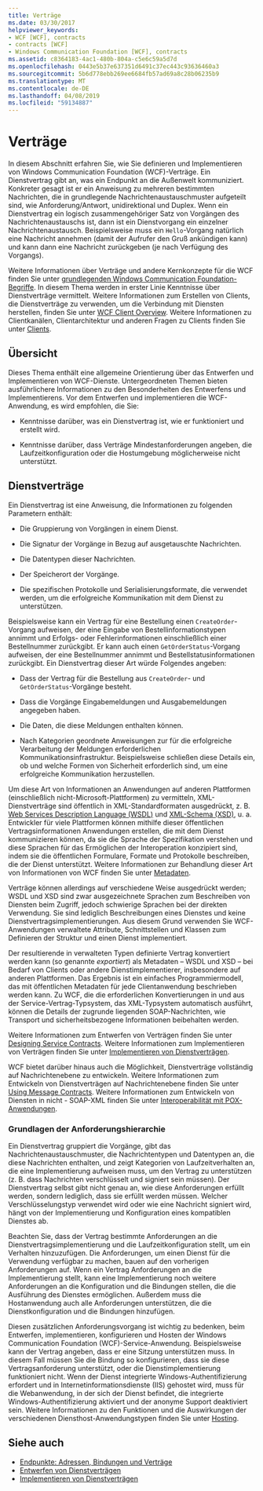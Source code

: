 ```yaml
---
title: Verträge
ms.date: 03/30/2017
helpviewer_keywords:
- WCF [WCF], contracts
- contracts [WCF]
- Windows Communication Foundation [WCF], contracts
ms.assetid: c8364183-4ac1-480b-804a-c5e6c59a5d7d
ms.openlocfilehash: 0443e5b37e637351d6491c37ec443c93636460a3
ms.sourcegitcommit: 5b6d778ebb269ee6684fb57ad69a8c28b06235b9
ms.translationtype: MT
ms.contentlocale: de-DE
ms.lasthandoff: 04/08/2019
ms.locfileid: "59134887"
---
```

# <a name="contracts"></a>Verträge
In diesem Abschnitt erfahren Sie, wie Sie definieren und Implementieren von Windows Communication Foundation (WCF)-Verträge. Ein Dienstvertrag gibt an, was ein Endpunkt an die Außenwelt kommuniziert. Konkreter gesagt ist er ein Anweisung zu mehreren bestimmten Nachrichten, die in grundlegende Nachrichtenaustauschmuster aufgeteilt sind, wie Anforderung/Antwort, unidirektional und Duplex. Wenn ein Dienstvertrag ein logisch zusammengehöriger Satz von Vorgängen des Nachrichtenaustauschs ist, dann ist ein Dienstvorgang ein einzelner Nachrichtenaustausch. Beispielsweise muss ein `Hello`-Vorgang natürlich eine Nachricht annehmen (damit der Aufrufer den Gruß ankündigen kann) und kann dann eine Nachricht zurückgeben (je nach Verfügung des Vorgangs).  
  
 Weitere Informationen über Verträge und andere Kernkonzepte für die WCF finden Sie unter [grundlegenden Windows Communication Foundation-Begriffe](../../../../docs/framework/wcf/fundamental-concepts.md). In diesem Thema werden in erster Linie Kenntnisse über Dienstverträge vermittelt. Weitere Informationen zum Erstellen von Clients, die Dienstverträge zu verwenden, um die Verbindung mit Diensten herstellen, finden Sie unter [WCF Client Overview](../../../../docs/framework/wcf/wcf-client-overview.md). Weitere Informationen zu Clientkanälen, Clientarchitektur und anderen Fragen zu Clients finden Sie unter [Clients](../../../../docs/framework/wcf/feature-details/clients.md).  
  
## <a name="overview"></a>Übersicht  
 Dieses Thema enthält eine allgemeine Orientierung über das Entwerfen und Implementieren von WCF-Dienste. Untergeordneten Themen bieten ausführlichere Informationen zu den Besonderheiten des Entwerfens und Implementierens. Vor dem Entwerfen und implementieren die WCF-Anwendung, es wird empfohlen, die Sie:  
  
-   Kenntnisse darüber, was ein Dienstvertrag ist, wie er funktioniert und erstellt wird.  
  
-   Kenntnisse darüber, dass Verträge Mindestanforderungen angeben, die Laufzeitkonfiguration oder die Hostumgebung möglicherweise nicht unterstützt.  
  
## <a name="service-contracts"></a>Dienstverträge  
 Ein Dienstvertrag ist eine Anweisung, die Informationen zu folgenden Parametern enthält:  
  
-   Die Gruppierung von Vorgängen in einem Dienst.  
  
-   Die Signatur der Vorgänge in Bezug auf ausgetauschte Nachrichten.  
  
-   Die Datentypen dieser Nachrichten.  
  
-   Der Speicherort der Vorgänge.  
  
-   Die spezifischen Protokolle und Serialisierungsformate, die verwendet werden, um die erfolgreiche Kommunikation mit dem Dienst zu unterstützen.  
  
 Beispielsweise kann ein Vertrag für eine Bestellung einen `CreateOrder`-Vorgang aufweisen, der eine Eingabe von Bestellinformationstypen annimmt und Erfolgs- oder Fehlerinformationen einschließlich einer Bestellnummer zurückgibt. Er kann auch einen `GetOrderStatus`-Vorgang aufweisen, der eine Bestellnummer annimmt und Bestellstatusinformationen zurückgibt. Ein Dienstvertrag dieser Art würde Folgendes angeben:  
  
-   Dass der Vertrag für die Bestellung aus `CreateOrder`- und `GetOrderStatus`-Vorgänge besteht.  
  
-   Dass die Vorgänge Eingabemeldungen und Ausgabemeldungen angegeben haben.  
  
-   Die Daten, die diese Meldungen enthalten können.  
  
-   Nach Kategorien geordnete Anweisungen zur für die erfolgreiche Verarbeitung der Meldungen erforderlichen Kommunikationsinfrastruktur. Beispielsweise schließen diese Details ein, ob und welche Formen von Sicherheit erforderlich sind, um eine erfolgreiche Kommunikation herzustellen.  
  
 Um diese Art von Informationen an Anwendungen auf anderen Plattformen (einschließlich nicht-Microsoft-Plattformen) zu vermitteln, XML-Dienstverträge sind öffentlich in XML-Standardformaten ausgedrückt, z. B. [Web Services Description Language (WSDL)](https://go.microsoft.com/fwlink/?LinkId=87004) und [XML-Schema (XSD)](https://go.microsoft.com/fwlink/?LinkId=87005), u. a. Entwickler für viele Plattformen können mithilfe dieser öffentlichen Vertragsinformationen Anwendungen erstellen, die mit dem Dienst kommunizieren können, da sie die Sprache der Spezifikation verstehen und diese Sprachen für das Ermöglichen der Interoperation konzipiert sind, indem sie die öffentlichen Formulare, Formate und Protokolle beschreiben, die der Dienst unterstützt. Weitere Informationen zur Behandlung dieser Art von Informationen von WCF finden Sie unter [Metadaten](../../../../docs/framework/wcf/feature-details/metadata.md).  
  
 Verträge können allerdings auf verschiedene Weise ausgedrückt werden; WSDL und XSD sind zwar ausgezeichnete Sprachen zum Beschreiben von Diensten beim Zugriff, jedoch schwierige Sprachen bei der direkten Verwendung. Sie sind lediglich Beschreibungen eines Dienstes und keine Dienstvertragsimplementierungen. Aus diesem Grund verwenden Sie WCF-Anwendungen verwaltete Attribute, Schnittstellen und Klassen zum Definieren der Struktur und einen Dienst implementiert.  
  
 Der resultierende in verwalteten Typen definierte Vertrag konvertiert werden kann (so genannte *exportiert*) als Metadaten – WSDL und XSD – bei Bedarf von Clients oder andere Dienstimplementierer, insbesondere auf anderen Plattformen. Das Ergebnis ist ein einfaches Programmiermodell, das mit öffentlichen Metadaten für jede Clientanwendung beschrieben werden kann. Zu WCF, die die erforderlichen Konvertierungen in und aus der Service-Vertrag-Typsystem, das XML-Typsystem automatisch ausführt, können die Details der zugrunde liegenden SOAP-Nachrichten, wie Transport und sicherheitsbezogene Informationen beibehalten werden.  
  
 Weitere Informationen zum Entwerfen von Verträgen finden Sie unter [Designing Service Contracts](../../../../docs/framework/wcf/designing-service-contracts.md). Weitere Informationen zum Implementieren von Verträgen finden Sie unter [Implementieren von Dienstverträgen](../../../../docs/framework/wcf/implementing-service-contracts.md).  
  
 WCF bietet darüber hinaus auch die Möglichkeit, Dienstverträge vollständig auf Nachrichtenebene zu entwickeln. Weitere Informationen zum Entwickeln von Dienstverträgen auf Nachrichtenebene finden Sie unter [Using Message Contracts](../../../../docs/framework/wcf/feature-details/using-message-contracts.md). Weitere Informationen zum Entwickeln von Diensten in nicht - SOAP-XML finden Sie unter [Interoperabilität mit POX-Anwendungen](../../../../docs/framework/wcf/feature-details/interoperability-with-pox-applications.md).  
  
### <a name="understanding-the-hierarchy-of-requirements"></a>Grundlagen der Anforderungshierarchie  
 Ein Dienstvertrag gruppiert die Vorgänge, gibt das Nachrichtenaustauschmuster, die Nachrichtentypen und Datentypen an, die diese Nachrichten enthalten, und zeigt Kategorien von Laufzeitverhalten an, die eine Implementierung aufweisen muss, um den Vertrag zu unterstützen (z. B. dass Nachrichten verschlüsselt und signiert sein müssen). Der Dienstvertrag selbst gibt nicht genau an, wie diese Anforderungen erfüllt werden, sondern lediglich, dass sie erfüllt werden müssen. Welcher Verschlüsselungstyp verwendet wird oder wie eine Nachricht signiert wird, hängt von der Implementierung und Konfiguration eines kompatiblen Dienstes ab.  
  
 Beachten Sie, dass der Vertrag bestimmte Anforderungen an die Dienstvertragsimplementierung und die Laufzeitkonfiguration stellt, um ein Verhalten hinzuzufügen. Die Anforderungen, um einen Dienst für die Verwendung verfügbar zu machen, bauen auf den vorherigen Anforderungen auf. Wenn ein Vertrag Anforderungen an die Implementierung stellt, kann eine Implementierung noch weitere Anforderungen an die Konfiguration und die Bindungen stellen, die die Ausführung des Dienstes ermöglichen. Außerdem muss die Hostanwendung auch alle Anforderungen unterstützen, die die Dienstkonfiguration und die Bindungen hinzufügen.  
  
 Diesen zusätzlichen Anforderungsvorgang ist wichtig zu bedenken, beim Entwerfen, implementieren, konfigurieren und Hosten der Windows Communication Foundation (WCF)-Service-Anwendung. Beispielsweise kann der Vertrag angeben, dass er eine Sitzung unterstützen muss. In diesem Fall müssen Sie die Bindung so konfigurieren, dass sie diese Vertragsanforderung unterstützt, oder die Dienstimplementierung funktioniert nicht. Wenn der Dienst integrierte Windows-Authentifizierung erfordert und in Internetinformationsdienste (IIS) gehostet wird, muss für die Webanwendung, in der sich der Dienst befindet, die integrierte Windows-Authentifizierung aktiviert und der anonyme Support deaktiviert sein. Weitere Informationen zu den Funktionen und die Auswirkungen der verschiedenen Diensthost-Anwendungstypen finden Sie unter [Hosting](../../../../docs/framework/wcf/feature-details/hosting.md).  
  
## <a name="see-also"></a>Siehe auch

- [Endpunkte: Adressen, Bindungen und Verträge](../../../../docs/framework/wcf/feature-details/endpoints-addresses-bindings-and-contracts.md)
- [Entwerfen von Dienstverträgen](../../../../docs/framework/wcf/designing-service-contracts.md)
- [Implementieren von Dienstverträgen](../../../../docs/framework/wcf/implementing-service-contracts.md)
